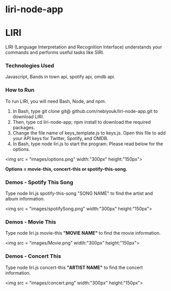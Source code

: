 # liri-node-app
<h1>LIRI</h1>
<p>LIRI (Language Interpretation and Recognition Interface) understands your commands and performs useful tasks like SIRI.</p>
<h3>Technologies Used</h3>
Javascript, Bands in town api, spotify api, omdb api.
<h3>How to Run</h3>
To run LIRI, you will need Bash, Node, and npm.
<ol>
<li>In Bash, type git clone git@ github.com/nebiyouk/liri-node-app.git to download LIRI.</li>
<li>Then, type cd liri-node-app; npm install to download the required packages.</li>
<li>Change the file name of keys_template.js to keys.js. Open this file to add your API keys for Twitter, Spotify, and OMDB.</li>
<li>In Bash, type node liri.js to start the program. Please read below for the options.</li>
</ol>

<img src = "images/options.png" width:"300px" height:"150px">

<strong>Options = movie-this, concert-this or spotify-this-song.</strong>
<h3>Demos - Spotify This Song</h3>
Type node liri.js spotify-this-song "SONG NAME" to find the artist and album information.

<img src = "images/spotifySong.png" width:"300px" height:"150px">

<h3>Demos - Movie This</h3>
Type node liri.js movie-this<strong> "MOVIE NAME" </strong> to find the movie information.

<img src = "images/Movie.png" width:"300px" height:"150px">

<h3>Demos - Concert This</h3>
Type node liri.js concert-this <strong>"ARTIST NAME"</strong> to find the concert information.

<img src = "images/concert.png" width:"300px" height:"150px">










